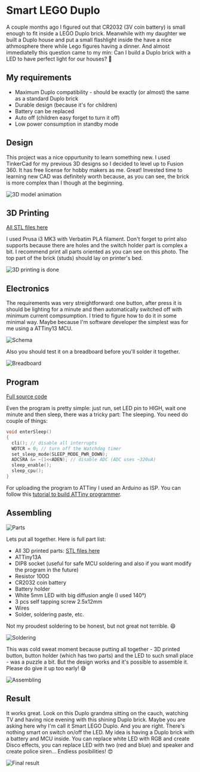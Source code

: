 # Smart LEGO Duplo 

A couple months ago I figured out that CR2032 (3V coin battery) is small enough to fit inside a LEGO Duplo brick. Meanwhile with my daughter we built a Duplo house and put a small flashlight inside the have a nice athmosphere there while Lego figures having a dinner. And almost immediatelly this question came to my min: Can I build a Duplo brick with a LED to have perfect light for our houses? 🤔

## My requirements

- Maximum Duplo compatibility - should be exactly (or almost) the same as a standard Duplo brick
- Durable design (because it's for children)
- Battery can be replaced
- Auto off (children easy forget to turn it off)
- Low power consumption in standby mode

## Design 

This project was a nice oppurtunity to learn something new. I used TinkerCad for my previous 3D designs so I decided to level up to Fusion 360. It has free license for hobby makers as me. Great! Invested time to learning new CAD was definitely worth because, as you can see, the brick is more complex than I though at the beginning. 

![3D model animation](docs/3d.gif "Fusion 360 can make this nice animations")

## 3D Printing

[All STL files here](./model)

I used Prusa i3 MK3 with Verbatim PLA filament. Don't forget to print also supports because there are holes and the switch holder part is complex a bit. I recommend print all parts oriented as you can see on this photo. The top part of the brick (studs) should lay on printer's bed.   

![3D printing is done](docs/printed.jpg "3D printing is done")

## Electronics

The requirements was very streightforward: one button, after press it is should be lighting for a minute and then automatically switched off with minimum current compsumption. I tried to figure how to do it in some minimal way. Maybe because I'm software developer the simplest was for me using a ATTiny13 MCU. 

![Schema](docs/schema.png "Just a LED, ATTiny13 and a switch")

Also you should test it on a breadboard before you'll solder it together. 

![Breadboard](docs/breadboard.png "Breadboard scheme")

## Program

[Full source code](./src)

Even the program is pretty simple: just run, set LED pin to HIGH, wait one minute and then sleep, there was a tricky part: The sleeping. You need do couple of things: 

```c
void enterSleep()
{
  cli(); // disable all interrupts
  WDTCR = 0; // turn off the Watchdog timer
  set_sleep_mode(SLEEP_MODE_PWR_DOWN); 
  ADCSRA &= ~(1<<ADEN); // disable ADC (ADC uses ~320uA)
  sleep_enable();
  sleep_cpu();
}
```

For uploading the program to ATTiny I used an Arduino as ISP. You can follow this [tutorial to build ATTiny programmer](https://create.arduino.cc/projecthub/arjun/programming-attiny85-with-arduino-uno-afb829). 

## Assembling

![Parts](docs/parts.jpg "Parts")

Lets put all together. Here is full part list: 

- All 3D printed parts: [STL files here](./model)
- ATTiny13A 
- DIP8 socket (useful for safe MCU soldering and also if you want modify the program in the future) 
- Resistor 100Ω
- CR2032 coin battery
- Battery holder  
- White 5mm LED with big diffusion angle (I used 140°)
- 3 pcs self tapping screw 2.5x12mm
- Wires
- Solder, soldering paste, etc.  

Not my proudest soldering to be honest, but not great not terrible. 😄

![Soldering](docs/soldering.jpg "Soldering")

This was cold sweat moment because putting all together - 3D printed button, button holder (which has two parts) and the LED to such small place - was a puzzle a bit. But the design works and it's possible to assemble it. Please do give it up too early! 😅

![Assembling](docs/assembling.jpg "Assembling")


## Result

It works great. Look on this Duplo grandma sitting on the cauch, watching TV and having nice evening with this shining Duplo brick. Maybe you are asking here why I'm call it Smart LEGO Duplo. And you are right. There's nothing smart on switch on/off the LED. My idea is having a Duplo brick with a battery and MCU inside. You can replace white LED with RGB and create Disco effects, you can replace LED with two (red and blue) and speaker and create police siren... Endless posibilities! 😍

![Final result](docs/done.jpg "Example of the LED brick in our latest Duplo house")